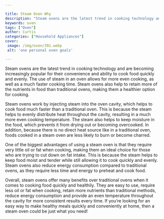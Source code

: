 ```yaml
---

title: Steam Oven Why
description: "Steam ovens are the latest trend in cooking technology and are becoming increasingly popular for their convenience and ability to ...swipe up to find out"
keywords: oven
tags: ["Oven"]
author: Curtis
categories: ["Household Appliances"]
cover: 
 image: /img/oven/391.webp
 alt: 'one personal oven goals'

---
```


Steam ovens are the latest trend in cooking technology and are becoming increasingly popular for their convenience and ability to cook food quickly and evenly. The use of steam in an oven allows for more even cooking, as well as a much faster cooking time. Steam ovens also help to retain more of the nutrients in food than traditional ovens, making them a healthier option for cooking.

Steam ovens work by injecting steam into the oven cavity, which helps to cook food much faster than a traditional oven. This is because the steam helps to evenly distribute heat throughout the cavity, resulting in a much more even cooking temperature. The steam also helps to keep moisture in the food, which prevents it from drying out or becoming overcooked. In addition, because there is no direct heat source like in a traditional oven, foods cooked in a steam oven are less likely to burn or become charred.

One of the biggest advantages of using a steam oven is that they require very little oil or fat when cooking, making them an ideal choice for those who are trying to cut down on fat intake. This is because the steam helps to keep food moist and tender while still allowing it to cook quickly and evenly. Steam ovens also reduce energy consumption compared to traditional ovens, as they require less time and energy to preheat and cook food.

Overall, steam ovens offer many benefits over traditional ovens when it comes to cooking food quickly and healthily. They are easy to use, require less oil or fat when cooking, retain more nutrients than traditional methods, reduce energy consumption and provide an even temperature throughout the cavity for more consistent results every time. If you’re looking for an easy way to make healthy meals quickly and conveniently at home, then a steam oven could be just what you need!
